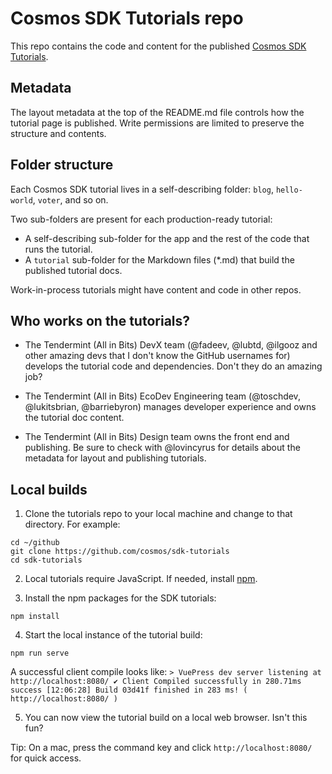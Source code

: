 # Cosmos SDK Tutorials repo

This repo contains the code and content for the published [Cosmos SDK Tutorials](https://tutorials.cosmos.network/).

## Metadata

The layout metadata at the top of the README.md file controls how the tutorial page is published. Write permissions are limited to preserve the structure and contents.

## Folder structure

Each Cosmos SDK tutorial lives in a self-describing folder: `blog`, `hello-world`, `voter`, and so on.

Two sub-folders are present for each production-ready tutorial:

- A self-describing sub-folder for the app and the rest of the code that runs the tutorial.
- A `tutorial` sub-folder for the Markdown files (*.md) that build the published tutorial docs.

Work-in-process tutorials might have content and code in other repos.

## Who works on the tutorials?

- The Tendermint (All in Bits) DevX team (@fadeev, @lubtd, @ilgooz and other amazing devs that I don't know the GitHub usernames for) develops the tutorial code and dependencies. Don't they do an amazing job?

- The Tendermint (All in Bits) EcoDev Engineering team (@toschdev, @lukitsbrian, @barriebyron) manages developer experience and owns the tutorial doc content.

- The Tendermint (All in Bits) Design team owns the front end and publishing. Be sure to check with @lovincyrus for details about the metadata for layout and publishing tutorials.

## Local builds

1. Clone the tutorials repo to your local machine and change to that directory. For example:

  ```
  cd ~/github
  git clone https://github.com/cosmos/sdk-tutorials
  cd sdk-tutorials
  ```

2. Local tutorials require JavaScript. If needed, install [npm](https://docs.npmjs.com/cli/v6/commands/npm-install).

3. Install the npm packages for the SDK tutorials:

  ```
  npm install
  ```

4. Start the local instance of the tutorial build:

  ```
  npm run serve
  ```

  A successful client compile looks like: `> VuePress dev server listening at http://localhost:8080/ ✔ Client Compiled successfully in 280.71ms success [12:06:28] Build 03d41f finished in 283 ms! ( http://localhost:8080/ )`

5. You can now view the tutorial build on a local web browser. Isn't this fun?

  Tip: On a mac, press the command key and click `http://localhost:8080/` for quick access.
